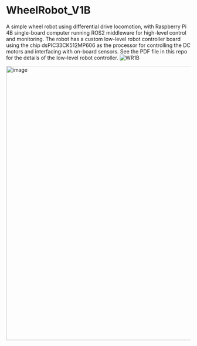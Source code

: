 # WheelRobot_V1B
A simple wheel robot using differential drive locomotion, with Raspberry Pi 4B single-board computer running ROS2 middleware for high-level control and monitoring. The robot has a custom low-level robot controller board using the chip dsPIC33CK512MP606 as the processor for controlling the DC motors and interfacing with on-board sensors. See the PDF file in this repo for the details of the low-level robot controller.
![WR1B](https://github.com/user-attachments/assets/883fb59a-3c27-464d-9001-4ffc2ff27a12)

<img width="1038" height="747" alt="image" src="https://github.com/user-attachments/assets/611d824c-5fd9-4bef-b7e7-62f261c66a57" />
